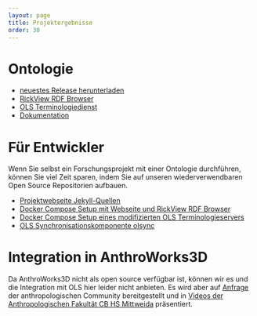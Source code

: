 ```yaml
---
layout: page
title: Projektergebnisse
order: 30
---
```


# Ontologie

* [neuestes Release herunterladen](https://github.com/annosaxfdm/ontology/releases/latest)
* [RickView RDF Browser](https://annosaxfdm.de/ontology/)
* [OLS Terminologiedienst](https://ols.imise.uni-leipzig.de/ontologies/anno)
* [Dokumentation](https://annosaxfdm.github.io/ontology/)

# Für Entwickler
Wenn Sie selbst ein Forschungsprojekt mit einer Ontologie durchführen, können Sie viel Zeit sparen, indem Sie auf unseren wiederverwendbaren Open Source Repositorien aufbauen.

* [Projektwebseite Jekyll-Quellen](https://github.com/annosaxfdm/annosaxfdm.de)
* [Docker Compose Setup mit Webseite und RickView RDF Browser](https://github.com/annosaxfdm/docker)
* [Docker Compose Setup eines modifizierten OLS Terminologieservers](https://github.com/annosaxfdm/ols)
* [OLS Synchronisationskomponente olsync](https://github.com/annosaxfdm/olsync)

# Integration in AnthroWorks3D

Da AnthroWorks3D nicht als open source verfügbar ist, können wir es und die Integration mit OLS hier leider nicht anbieten.
Es wird aber auf [Anfrage](mailto:labudd@hs-mittweida.de?subject=Anfrage%20AnthroWorks3D&body=Sehr%20geehrter%20Herr%20Professor%20Labudde,%0A%0A)
der anthropologischen Community bereitgestellt und
in [Videos der Anthropologischen Fakultät CB HS Mittweida](https://www.youtube.com/@anthrofakultat-cbhochschul2562) präsentiert.
